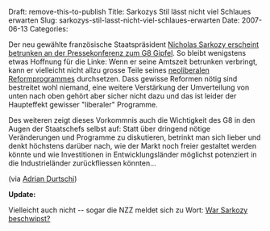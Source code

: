 Draft: remove-this-to-publish
Title: Sarkozys Stil lässt nicht viel Schlaues erwarten
Slug: sarkozys-stil-lasst-nicht-viel-schlaues-erwarten
Date: 2007-06-13
Categories:

Der neu gewählte französische Staatspräsident [Nicholas Sarkozy erscheint betrunken an der Pressekonferenz zum G8 Gipfel](http://youtube.com/watch?v=9Wk2p0WmjyE). So bleibt wenigstens etwas Hoffnung für die Linke: Wenn er seine Amtszeit betrunken verbringt, kann er vielleicht nicht allzu grosse Teile seines [neoliberalen Reformprogrammes](http://juso.ch/index.php?page=press_releases&id=437) durchsetzen. Dass gewisse Reformen nötig sind bestreitet wohl niemand, eine weitere Verstärkung der Umverteilung von unten nach oben gehört aber sicher nicht dazu und das ist leider der Haupteffekt gewisser "liberaler" Programme.

Des weiteren zeigt dieses Vorkommnis auch die Wichtigkeit des G8 in den Augen der Staatschefs selbst auf: Statt über dringend nötige Veränderungen und Programme zu diskutieren, betrinkt man sich lieber und denkt höchstens darüber nach, wie der Markt noch freier gestaltet werden könnte und wie Investitionen in Entwicklungsländer möglichst potenziert in die Industrieländer zurückfliessen könnten...

(via [Adrian Durtschi](http://www.adriandurtschi.ch/blog/?p=22))

**Update:**

Vielleicht auch nicht -- sogar die NZZ meldet sich zu Wort: [War Sarkozy beschwipst?](http://www.nzz.ch/2007/06/13/al/newzzF2VX8T5Z-12.html)
